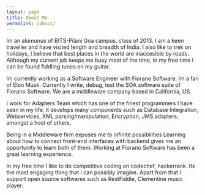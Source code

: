 ```yaml
---
layout: page
title: About Me
permalink: /about/
---
```


Im an alumunus of BITS-Pilani Goa campus, class of 2013. I am a keen traveller and have visited length and breadth of India.
I also like to trek on holidays, I believe that best places in the world are inaccesible by roads. Although my current job keeps me busy most of the time, in my free time I can be found fiddling tunes on my guitar.

Im currently working as a Software Engineer with Fiorano Software. Im a fan of Elon Musk. Currently I write, debug, test the SOA software suite of Fiorano Software. We are a middleware company based in California, US.

I work for Adapters Team which has one of the finest programmers I have seen in my life, it develops many components such as Database Integration, Webservices, XML parsing/manipulation, Encryption, JMS adapters, amongst a host of others.

Being in a Middleware firm exposes me to infinite possibilities Learning about how to connect front-end interfaces with backend gives me an opportunity to learn both of them. Working at Fiorano Software has been a great learning experience.

In my free time I like to do competitive coding on codechef, hackerrank. Its the most engaging thing that I can possibly imagine. Apart from that I support open source softwares such as RestFiddle, Clementine music player.
